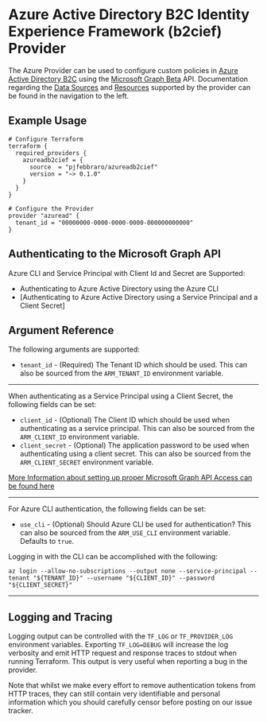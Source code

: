 # Azure Active Directory B2C Identity Experience Framework (b2cief) Provider

The Azure Provider can be used to configure custom policies in [Azure Active Directory B2C](https://docs.microsoft.com/en-us/azure/active-directory-b2c/custom-policy-overview) using the [Microsoft Graph Beta](https://docs.microsoft.com/en-us/graph/overview) API. Documentation regarding the [Data Sources](https://www.terraform.io/docs/language/data-sources/index.html) and [Resources](https://www.terraform.io/docs/language/resources/index.html) supported by the provider can be found in the navigation to the left.

## Example Usage

```hcl
# Configure Terraform
terraform {
  required_providers {
    azureadb2cief = {
      source  = "pjfebbraro/azureadb2cief"
      version = "~> 0.1.0"
    }
  }
}

# Configure the Provider
provider "azuread" {
  tenant_id = "00000000-0000-0000-0000-000000000000"
}

```

## Authenticating to the Microsoft Graph API

Azure CLI and Service Principal with Client Id and Secret are Supported:

* Authenticating to Azure Active Directory using the Azure CLI
* [Authenticating to Azure Active Directory using a Service Principal and a Client Secret]


## Argument Reference

The following arguments are supported:
* `tenant_id` - (Required) The Tenant ID which should be used. This can also be sourced from the `ARM_TENANT_ID` environment variable.
---
When authenticating as a Service Principal using a Client Secret, the following fields can be set:
* `client_id` - (Optional) The Client ID which should be used when authenticating as a service principal. This can also be sourced from the `ARM_CLIENT_ID` environment variable.
* `client_secret` - (Optional) The application password to be used when authenticating using a client secret. This can also be sourced from the `ARM_CLIENT_SECRET` environment variable.

[More Information about setting up proper Microsoft Graph API Access can be found here](https://docs.microsoft.com/en-us/azure/active-directory-b2c/microsoft-graph-get-started?tabs=app-reg-ga)

---
For Azure CLI authentication, the following fields can be set:
* `use_cli` - (Optional) Should Azure CLI be used for authentication? This can also be sourced from the `ARM_USE_CLI` environment variable. Defaults to `true`.

Logging in with the CLI can be accomplished with the following:
```shell
az login --allow-no-subscriptions --output none --service-principal --tenant "${TENANT_ID}" --username "${CLIENT_ID}" --password "${CLIENT_SECRET}"
```
---

## Logging and Tracing

Logging output can be controlled with the `TF_LOG` or `TF_PROVIDER_LOG` environment variables. Exporting `TF_LOG=DEBUG` will increase the log verbosity and emit HTTP request and response traces to stdout when running Terraform. This output is very useful when reporting a bug in the provider.

Note that whilst we make every effort to remove authentication tokens from HTTP traces, they can still contain very identifiable and personal information which you should carefully censor before posting on our issue tracker.
